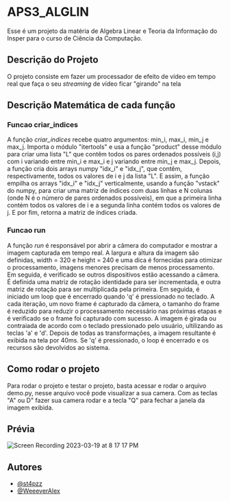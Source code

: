 # APS3_ALGLIN

Esse é um projeto da matéria de Algebra Linear e Teoria da Informação do Insper para o curso de Ciência da Computação.

## Descrição do Projeto
O projeto consiste em fazer um processador de efeito de vídeo em tempo real que faça o seu *streaming* de vídeo ficar "girando" na tela

## Descrição Matemática de cada função
### Funcao criar_indices
A função *criar_indices* recebe quatro argumentos: min_i, max_i, min_j e max_j. Importa o módulo "itertools" e usa a função "product" desse módulo para criar uma lista "L" que contêm todos os pares ordenados possíveis (i,j) com i variando entre min_i e max_i e j variando entre min_j e max_j. Depois, a função cria dois arrays numpy "idx_i" e "idx_j", que contêm, respectivamente, todos os valores de i e j da lista "L". E assim, a função empilha os arrays "idx_i" e "idx_j" verticalmente, usando a função "vstack" do numpy, para criar uma matriz de índices com duas linhas e N colunas (onde N é o número de pares ordenados possíveis), em que a primeira linha contém todos os valores de i e a segunda linha contém todos os valores de j. E por fim, retorna a matriz de índices criada.

### Funcao run
A função *run* é responsável por abrir a câmera do computador e mostrar a imagem capturada em tempo real. A largura e altura da imagem são definidas, width = 320 e height = 240 e uma dica é fornecidas para otimizar o processamento, imagens menores precisam de menos processamento. Em seguida, é verificado se outros dispositivos estão acessando a câmera. É definida uma matriz de rotação identidade para ser incrementada, e outra matriz de rotação para ser multiplicada pela primeira. Em seguida, é iniciado um loop que é encerrado quando 'q' é pressionado no teclado. A cada iteração, um novo frame é capturado da câmera, o tamanho do frame é reduzido para reduzir o processamento necessário nas próximas etapas e é verificado se o frame foi capturado com sucesso. A imagem é girada ou contraiada de acordo com o teclado pressionado pelo usuário, ultilizando as teclas 'a' e 'd'. Depois de todas as transformações, a imagem resultante é exibida na tela por 40ms. Se 'q' é pressionado, o loop é encerrado e os recursos são devolvidos ao sistema.

## Como rodar o projeto
Para rodar o projeto e testar o projeto, basta acessar e rodar o arquivo demo.py, nesse arquivo você pode visualizar a sua camera. Com as teclas "A" ou D" fazer sua camera rodar e a tecla "Q" para fechar a janela da imagem exibida.
    
## Prévia

![Screen Recording 2023-03-19 at 8 17 17 PM](https://user-images.githubusercontent.com/89090868/226216337-89e914f3-29e2-432b-bf71-e53f08e71586.gif)

## Autores

- [@st4pzz](https://github.com/st4pzz)
- [@WeeeverAlex](https://github.com/WeeeverAlex)
